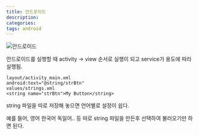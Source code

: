 ```yaml
---
title: 안드로이드
description:
categories: 
tags: android
---
```


![안드로이드](http://cfile26.uf.tistory.com/image/26138341560173C2072B7B)

안드로이드를 실행할 때 activity -> view 순서로 실행이 되고 service가 용도에 따라 실행됨.



```
layout/activity_main.xml
android:text="@string/strBtn"
values/strings.xml
<string name="strBtn">My Button</string>
```

string 파일을 따로 저장해 놓으면 언어별로 설정이 쉽다.

예를 들어, 영어 한국어 독일어.. 등 따로 string 파일을 만든후 선택하여 불러오기만 하면 된다.